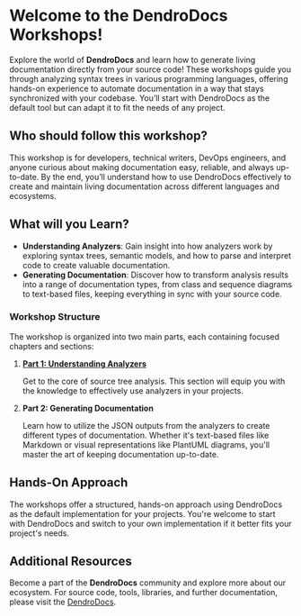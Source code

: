 # Welcome to the DendroDocs Workshops!

Explore the world of **DendroDocs** and learn how to generate living documentation directly from your source code!
These workshops guide you through analyzing syntax trees in various programming languages,
offering hands-on experience to automate documentation in a way that stays synchronized with your codebase.
You’ll start with DendroDocs as the default tool but can adapt it to fit the needs of any project.

## Who should follow this workshop?

This workshop is for developers, technical writers, DevOps engineers, and anyone curious about making documentation easy, reliable, and always up-to-date.
By the end, you’ll understand how to use DendroDocs effectively to create and maintain living documentation across different languages and ecosystems.

## What will you Learn?

* **Understanding Analyzers**: Gain insight into how analyzers work by exploring syntax trees, semantic models,
and how to parse and interpret code to create valuable documentation.
* **Generating Documentation**: Discover how to transform analysis results into a range of documentation types,
from class and sequence diagrams to text-based files, keeping everything in sync with your source code.

### Workshop Structure

The workshop is organized into two main parts, each containing focused chapters and sections:

1. **[Part 1: Understanding Analyzers](part1/README.md)**

   Get to the core of source tree analysis.
   This section will equip you with the knowledge to effectively use analyzers in your projects.

2. **Part 2: Generating Documentation**

   Learn how to utilize the JSON outputs from the analyzers to create different types of documentation.
   Whether it's text-based files like Markdown or visual representations like PlantUML diagrams, you'll master the art of keeping documentation up-to-date.

## Hands-On Approach

The workshops offer a structured, hands-on approach using DendroDocs as the default implementation for your projects.
You're welcome to start with DendroDocs and switch to your own implementation if it better fits your project's needs.

## Additional Resources

Become a part of the **DendroDocs** community and explore more about our ecosystem.
For source code, tools, libraries, and further documentation, please visit the [DendroDocs](https://github.com/dendrodocs).
